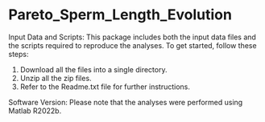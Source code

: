 # Pareto_Sperm_Length_Evolution

Input Data and Scripts: This package includes both the input data files and the scripts required to reproduce the analyses. To get started, follow these steps:
1.	Download all the files into a single directory.
2.	Unzip all the zip files.
3.	Refer to the Readme.txt file for further instructions.

Software Version: Please note that the analyses were performed using Matlab R2022b.
